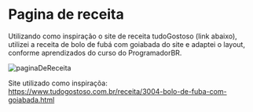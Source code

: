 # Pagina de receita

Utilizando como inspiração o site de receita tudoGostoso (link abaixo), utilizei a receita de bolo de fubá com goiabada do site e adaptei o layout, conforme aprendizados do curso do ProgramadorBR.

![paginaDeReceita](https://user-images.githubusercontent.com/47155635/233220829-73d2ed93-9ab5-4bc7-9670-be1ad3cc613c.gif)

Site utilizado como inspiraçõa: https://www.tudogostoso.com.br/receita/3004-bolo-de-fuba-com-goiabada.html
